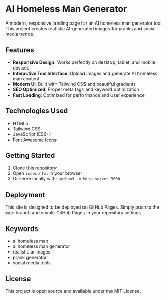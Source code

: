 # AI Homeless Man Generator

A modern, responsive landing page for an AI homeless man generator tool. This project creates realistic AI-generated images for pranks and social media trends.

## Features

- **Responsive Design**: Works perfectly on desktop, tablet, and mobile devices
- **Interactive Tool Interface**: Upload images and generate AI homeless man content
- **Modern UI**: Built with Tailwind CSS and beautiful gradients
- **SEO Optimized**: Proper meta tags and keyword optimization
- **Fast Loading**: Optimized for performance and user experience

## Technologies Used

- HTML5
- Tailwind CSS
- JavaScript (ES6+)
- Font Awesome Icons

## Getting Started

1. Clone this repository
2. Open `index.html` in your browser
3. Or serve locally with: `python3 -m http.server 8000`

## Deployment

This site is designed to be deployed on GitHub Pages. Simply push to the `main` branch and enable GitHub Pages in your repository settings.

## Keywords

- ai homeless man
- ai homeless man generator
- realistic ai images
- prank generator
- social media tools

## License

This project is open source and available under the MIT License.
